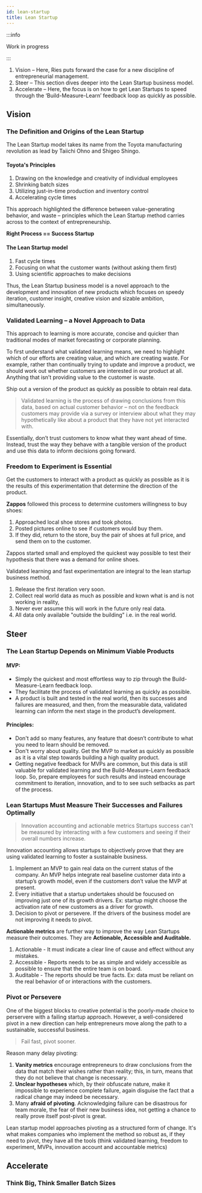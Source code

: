 ```yaml
---
id: lean-startup
title: Lean Startup
---
```


<!-- 
References
https://www.oberlo.com/blog/lean-startup 
-->

:::info

Work in progress

:::

1. Vision – Here, Ries puts forward the case for a new discipline of entrepreneurial management.
2. Steer – This section dives deeper into the Lean Startup business model.
3. Accelerate – Here, the focus is on how to get Lean Startups to speed through the ‘Build-Measure-Learn’ feedback loop as quickly as possible.

## Vision

### The Definition and Origins of the Lean Startup

The Lean Startup model takes its name from the Toyota manufacturing revolution as lead by Taiichi Ohno and Shigeo Shingo. 

#### **Toyota's Principles**

1. Drawing on the knowledge and creativity of individual employees
2. Shrinking batch sizes
3. Utilizing just-in-time production and inventory control
4. Accelerating cycle times

This approach highlighted the difference between value-generating behavior, and waste –  principles which the Lean Startup method carries across to the context of entrepreneurship.

**Right Process == Success Startup**

#### **The Lean Startup model**

1. Fast cycle times
2. Focusing on what the customer wants (without asking them first)
3. Using scientific approaches to make decisions

Thus, the Lean Startup business model is a novel approach to the development and innovation of new products which focuses on speedy iteration, customer insight, creative vision and sizable ambition, simultaneously.

### Validated Learning – a Novel Approach to Data

This approach to learning is more accurate, concise and quicker than traditional modes of market forecasting or corporate planning.

To first understand what validated learning means, we need to highlight which of our efforts are creating value, and which are creating waste. For example, rather than continually trying to update and improve a product, we should work out whether customers are interested in our product at all. Anything that isn’t providing value to the customer is waste.

Ship out a version of the product as quickly as possible to obtain real data. 

> Validated learning is the process of drawing conclusions from this data, based on actual customer behavior – not on the feedback customers may provide via a survey or interview about what they may hypothetically like about a product that they have not yet interacted with.

Essentially, don’t trust customers to know what they want ahead of time. Instead, trust the way they behave with a tangible version of the product and use this data to inform decisions going forward.

### Freedom to Experiment is Essential

Get the customers to interact with a product as quickly as possible as it is the results of this experimentation that determine the direction of the product.

**Zappos** followed this process to determine customers willingness to buy shoes:
1. Approached local shoe stores and took photos.
2. Posted pictures online to see if customers would buy them.
3. If they did, return to the store, buy the pair of shoes at full price, and send them on to the customer.

Zappos started small and employed the quickest way possible to test their hypothesis that there was a demand for online shoes.

Validated learning and fast experimentation are integral to the lean startup business method. 

1. Release the first iteration very soon.
2. Collect real world data as much as possible and kown what is and is not working in reality, 
3. Never ever assume this will work in the future only real data. 
4. All data only available "outside the building" i.e. in the real world. 

## Steer

### The Lean Startup Depends on Minimum Viable Products

#### **MVP**:
* Simply the quickest and most effortless way to zip through the Build-Measure-Learn feedback loop. 
* They facilitate the process of validated learning as quickly as possible.
* A product is built and tested in the real world, then its successes and failures are measured, and then, from the measurable data, validated learning can inform the next stage in the product’s development.

#### Principles:
* Don't add so many features, any feature that doesn’t contribute to what you need to learn should be removed.
* Don't worry about quality. Get the MVP to market as quickly as possible as it is a vital step towards building a high quality product.
* Getting negative feedback for MVPs are common, but this data is still valuable for validated learning and the Build-Measure-Learn feedback loop. So, prepare employees for such results and instead encourage commitment to iteration, innovation, and to to see such setbacks as part of the process. 

### Lean Startups Must Measure Their Successes and Failures Optimally

> Innovation accounting and actionable metrics
Startups success can't be measured by interacting with a few customers and seeing if their overall numbers increase. 

Innovation accounting allows startups to objectively prove that they are using validated learning to foster a sustainable business.
1. Implement an MVP to gain real data on the current status of the company. An MVP helps integrate real baseline customer data into a startup’s growth model, even if the customers don’t value the MVP at present.
2. Every initiative that a startup undertakes should be foucused on improving just one of its growth drivers. Ex: startup might choose the activation rate of new customers as a driver for growth. 
3. Decision to pivot or persevere. If the drivers of the business model are not improving it needs to pivot.

**Actionable metrics** are further way to improve the way Lean Startups measure their outcomes. They are **Actionable, Accessible and Auditable.**

1. Actionable - It must indicate a clear line of cause and effect without any mistakes.
2. Accessible - Reports needs to be as simple and widely accessible as possible to ensure that the entire team is on board. 
3. Auditable - The reports should be true facts. Ex: data must be reliant on the real behavior of or interactions with the customers. 

### Pivot or Persevere
One of the biggest blocks to creative potential is the poorly-made choice to perservere with a failing startup approach. However, a well-considered pivot in a new direction can help entrepreneurs move along the path to a sustainable, successful business. 

> Fail fast, pivot sooner. 

Reason many delay pivoting:
1. **Vanity metrics** encourage entrepreneurs to draw conclusions from the data that match their wishes rather than reality; this, in turn, means that they do not believe that change is necessary.
2. **Unclear hypotheses** which, by their obfuscate nature, make it impossible to experience complete failure, again disguise the fact that a radical change may indeed be necessary.
3. Many **afraid of pivoting**. Acknowledging failure can be disastrous for team morale, the fear of their new business idea, not getting a chance to really prove itself post-pivot is great.

Lean startup model approaches pivoting as a structured form of change. It's what makes companies who implement the method so robust as, if they need to pivot, they have all the tools (think validated learning, freedom to experiment, MVPs, innovation account and accountable metrics) 


## Accelerate

### Think Big, Think Smaller Batch Sizes 
